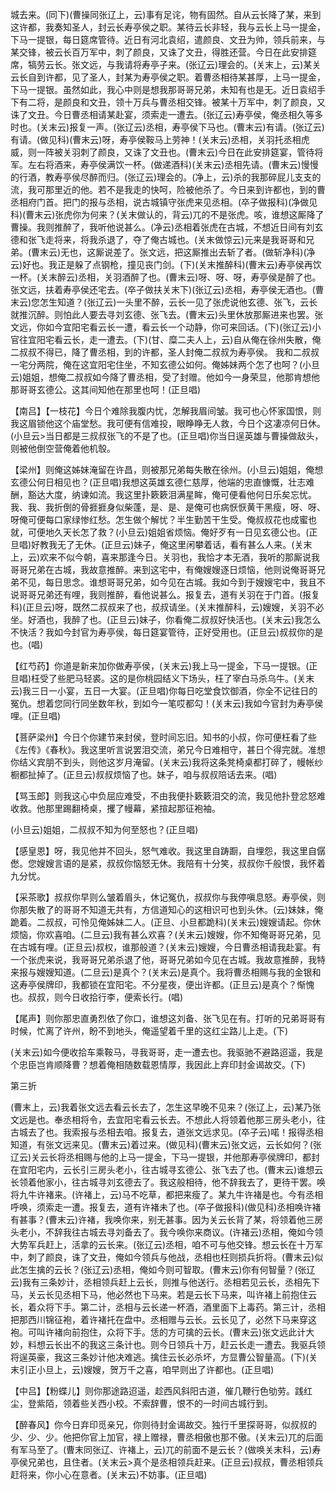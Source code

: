 <!-- { "loadSidebar": true } -->
城去来。(同下)(曹操同张辽上，云)事有足诧，物有固然。自从云长降了某，来到这许都，我奏知圣人，封云长寿亭侯之职。某待云长非轻，我与云长上马一提金，下马一提银，每日筵席管待。近日有河北袁绍，遣颜良、文丑为帅，领兵前来，与某交锋，被云长百万军中，刺了颜良，又诛了文丑，得胜还营。今日在此安排筵席，犒劳云长。张文远，与我请将寿亭子来。(张辽云)理会的。(关末上，云)某关云长自到许都，见了圣人，封某为寿亭侯之职。着曹丞相待某甚厚，上马一提金，下马一提银。虽然如此，我心中则是想我那哥哥兄弟，未知有也是无。近日袁绍手下有二将，是颜良和文丑，领十万兵与曹丞相交锋。被某十万军中，刺了颜良，又诛了文丑。今日曹丞相请某赴宴，须索走一遭去。(张辽云)寿亭侯，俺丞相久等多时也。(关末云)报复一声。(张辽云)丞相，寿亭侯下马也。(曹末云)有请。(张辽云)有请。(做见科)(曹末云)呀，寿亭侯鞍马上劳神！(关末云)丞相，关羽托丞相虎威，则一阵被关羽刺了颜良，又诛了文丑也。(曹末云)今日在此安排筵宴，管待将军。左右将酒来，寿亭侯满饮一杯。(做递酒科)(关末云)丞相先请。(曹末云)慢慢的行酒，教寿亭侯尽醉而归。(张辽云)理会的。(净上，云)杀的我那碎屁儿支支的流，我可那里近的他。若不是我走的快呵，险被他杀了。今日来到许都也，到的曹丞相府门首。把门的报与丞相，说古城镇守张虎来见丞相。(卒子做报科)(净做见科)(曹末云)张虎你为何来？(关末做认的，背云)兀的不是张虎。咳，谁想这厮降了曹操。我则推醉了，我听他说甚么。(净云)丞相着张虎在古城，不想近日间有刘玄德和张飞走将来，将我杀退了，夺了俺古城也。(关末做惊云)元来是我哥哥和兄弟。(曹末云)无也，这厮说差了。张文远，把这厮推出去斩了者。(做斩净科)(净云)好也。我正是躲了点钢枪，撞见丧门剑。(下)(关末推醉科)(曹末云)寿亭侯再饮一杯。(关末醉云)丞相，关羽酒醉了也。(曹末云)呀、呀、呀，寿亭侯是醉了也。张文远，扶着寿亭侯还宅去。(卒子做扶关末下)(张辽云)丞相，寿亭侯无酒也。(曹末云)您怎生知道？(张辽云)一头里不醉，云长一见了张虎说他玄德、张飞，云长就推沉醉。则怕此人要去寻刘玄德、张飞去。(曹末云)头里休放那厮进来也罢。张文远，你如今宜阳宅看云长一遭，看云长一个动静，你可来回话。(下)(张辽云)小官往宜阳宅看云长，走一遭去。(下)(甘、糜二夫人上，云)自从俺在徐州失散，俺二叔叔不得已，降了曹丞相，到的许都，圣人封俺二叔叔为寿亭侯。
我和二叔叔一宅分两院，俺在这宜阳宅住坐，不知玄德公如何。俺姊妹两个怎了也呵？(小旦云)姐姐，想俺二叔叔如今降了曹丞相，受了封赠。他如今一身荣显，他那肯想他那哥哥玄德公。这其间知他在那里也呵！(正旦唱)

【南吕】【一枝花】今日个难除我腹内忧，怎解我眉间皱。我可也心怀家国恨，则我这眉锁他这个庙堂愁。我可便有信难投，眼睁睁无人救，今日个这凄凉何日休。(小旦云>当日都是三叔叔张飞的不是了也。(正旦唱)你当日逞英雄与曹操做敌头，则被他倒空营俺着他机彀。

【梁州】则俺这姊妹淹留在许昌，则被那兄弟每失散在徐州。(小旦云)姐姐，俺想玄德公何日相见也？(正旦唱)我想这英雄玄德仁慈厚，他端的忠直慷慨，壮志难酬，豁达大度，纳谏如流。我这里扑簌簌泪满星眸，俺可便看他何日乐矣忘忧。我、我、我折倒的骨捱捱身似柴蓬，是、是、是俺可也病恹恹黄干黑瘦，呀、呀、呀俺可便每口家绿惨红愁。怎生做个解忧？半生勤苦干生受。俺叔叔花也成蜜也就，可便地久天长怎了救？(小旦云)姐姐省烦恼。俺好歹有一日见玄德公也。(正旦唱)好教我无了无休。(正旦云)妹子，俺这里闲攀着话，看有甚么人来。(关末上，云)欢来不似今朝，喜来那逢今日。关羽也，我恰才本无酒，我听的那厮说我哥哥兄弟在古城，我故意推醉。来到这宅中，有俺嫂嫂逐日烦恼，他则说俺哥哥兄弟不见，每日思念。谁想哥哥兄弟，如今见在古城。我如今到于嫂嫂宅中，我且不说哥哥兄弟还有哩，我则推醉，看他说甚么。报复去，道有关羽在于门首。(报复科)(正旦云)呀，既然二叔叔来了也，叔叔请坐。(关末推醉科，云)嫂嫂，关羽不必坐。好酒也，我醉了也。(正旦云)妹子，你看俺二叔叔好快活也。(关末云)我怎么不快活？我如今封官为寿亭侯，每日筵宴管待，正好受用也。(正旦云)叔叔你的是也。(唱)

【红芍药】你道是新来加你做寿亭侯，(关末云)我上马一提金，下马一提银。(正旦唱)枉受了些肥马轻裘。这的是你桃园结义下场头，枉了宰白马杀乌牛。(关末云)我三日一小宴，五日一大宴。(正旦唱)你每日吃堂食饮御酒，你全不记往日的冤仇。想着您同行同坐数年秋，到如今一笔哎都勾！(关末云)我如今官封为寿亭侯哩。(正旦唱)

【菩萨梁州】今日个你建节来封侯，登时间忘旧。知书的小叔，你可便枉看了些《左传》《春秋》。我这里听言说罢泪交流，弟兄今日难相守，甚日个得完就。准想你结义宾朋不到头，则他这岁月淹留。(关末云)我将这条凳椅桌都打碎了，幔帐纱橱都扯掉了。(正旦云)叔叔烦恼了也。妹子，咱与叔叔陪话去来。(唱)

【骂玉郎】则我这心中负屈应难受，不由我便扑簌簌泪交的流，我见他扑登忿怒难收救。他那里踢翻椅桌，攫了幔幕，紧揎起那征袍袖。

(小旦云)姐姐，二叔叔不知为何至怒也？(正旦唱)

【感皇恩】呀，我见他并不回头，怒气难收。我这里自踌蹰，自埋怨，我这里自僝僽。您嫂嫂言语的是紧，叔叔你恼怒无休。我陪有十分笑，叔叔你千般恨，我怀着九分忧。

【采茶歌】叔叔你早则么皱着眉头，休记冤仇，叔叔你与我停嗔息怒。寿亭侯，则你那失散了的哥哥不知道无共有，方信道知心的这相识可也到头休。(云)妹妹，俺跪着。二叔叔，可怜见俺姊妹二人。(正旦、小旦都跪科)(关末云)嫂嫂请起。你休烦恼，你欢喜咱。(二旦云)我有甚么欢喜？(关末云)嫂嫂，你不知俺哥哥兄弟，见在古城有哩。(正旦云)叔权，谁那般道？(关末云)嫂嫂，今日曹丞相请我赴宴。有一个张虎来说，我哥哥兄弟杀退了他，哥哥兄弟如今见在古城。我故意推醉，我特来报与嫂嫂知道。(二旦云)是真个？(关末云)是真个。我将曹丞相赐与我的金银和这寿亭侯牌印，我都锁在宜阳宅。不分星夜，便出许都。(正旦云)是真个？惭愧也。叔叔，则今日收拾行李，便索长行。(唱)

【尾声】则你那忠直勇烈依了你口，谁想这刘备、张飞见在有。打听的兄弟哥哥有时候，忙离了许州，盼不到地头，俺遥望着千里的这红尘路儿上走。(下)

(关末云)如今便收拾车乘鞍马，寻我哥哥，走一遭去也。我驱驰不避路迢遥，我是个忠臣岂肯顺降曹？想着俺相随数载恩情厚，我因此上弃印封金谒故交。(下)

第三折

(曹末上，云)我着张文远去看云长去了，怎生这早晚不见来？(张辽上，云)某乃张文远是也。奉丞相将令，去宜阳宅看云长去。不想此人将领着他那三房头老小，往古城去了也。我索报与丞相去咱。报复去，道张文远求见。(卒子云)喏！报得丞相知道，有张文远来见。(曹末云)着过来。(做见科)(曹末云)张文远，云长如何？(张辽云)关云长将丞相赐与他的上马一提金，下马一提银，并他那寿亭侯牌印，都封在宜阳宅内，云长引三房头老小，往古城寻玄德公、张飞去了也。(曹末云)谁想云长领着他家小，往古城寻刘玄德去了。我这般相待，他不辞我去了，更待干罢。唤将九牛许褚来。(许褚上，云)马不吃草，都把来瘦了。某九牛许褚是也。今有丞相呼唤，须索走一遭。报复去，道有许褚未了也。(卒子做报科)(做见科)丞相唤许褚有甚事？(曹末云)许褚，我唤你来，别无甚事。因为关云长背了某，将领着他三房头老小，不辞我往古城去寻刘备去了。我今唤你来商议。(许褚云)丞相，俺如今领大势军兵赶上，活拿的云长来。(张辽云)丞相，咱不可与他交锋。想云长在十万军中，刺了颜良，诛了文丑，俺如今领兵与他战，丞相也枉则损兵折将。(曹末云)似此怎生擒的云长？(张辽云)丞相，俺如今则可智取。(曹末云)你有何智量？(张辽云)我有三条妙计，丞相领兵赶上云长，则推与他送行。丞相若见云长，丞相先下马，关云长见丞相下马，他必然也下马来。若是云长下马来，叫许褚上前抱住云长，着众将下手。第二计，丞相与云长递一杯酒，酒里面下上毒药。第三计，丞相把那西川锦征袍，着许褚托在盘中。丞相赠与云长。云长见了，必然下马来穿这袍。可叫许褚向前抱住，众将下手。恁的方可擒的云长。(曹末云)张文远此计大妙，料想云长出不的我这三条计也。则今日领兵十万，赶云长走一遭去。我驱兵领将逞英豪，我这三条妙计他决难逃。擒住云长必杀坏，方显曹公智量高。(下)(关末引正小旦上，云)嫂嫂，贺万千之喜，咱早则出了许都也。(正旦唱)

【中吕】【粉蝶儿】则你那途路迢遥，趁西风斜阳古道，催几鞭行色劬劳。践红尘，登紫陌，领着些关西小校。不索辞曹，恨不的一时间古城行到。

【醉春风】你今日弃印觅亲兄，你则待封金谒故交。独行千里探哥哥，似叔叔的少、少、少。他把你官上加官，禄上赠禄，曹丞相傲也那不傲。(关末云)兀的后面有军马至了。(曹末同张辽、许褚上，云)兀的前面不是云长？(做唤关末科，云)寿亭侯兄弟也，且住者。(关末云>真个是丞相领兵赶来。(正旦云)叔叔，曹丞相领兵赶将来，你小心在意者。(关末云)不妨事。(正旦唱)


